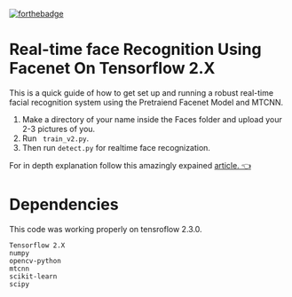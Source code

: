 [![forthebadge](https://forthebadge.com/images/badges/made-with-python.svg)](https://forthebadge.com)


# Real-time face Recognition Using Facenet On Tensorflow 2.X

This is a quick guide of how to get set up and running a robust real-time facial recognition system using the Pretraiend Facenet Model and MTCNN.

1. Make a directory of your name inside the Faces folder and upload your 2-3 pictures of you.
2. Run ``` train_v2.py```.
3. Then run ```detect.py``` for realtime face recognization.

For in depth explanation follow this amazingly expained [article. 👈](https://arsfutura.com/magazine/face-recognition-with-facenet-and-mtcnn/)

# Dependencies
This code was working properly on tensroflow 2.3.0.
```
Tensorflow 2.X
numpy
opencv-python
mtcnn
scikit-learn
scipy
```
